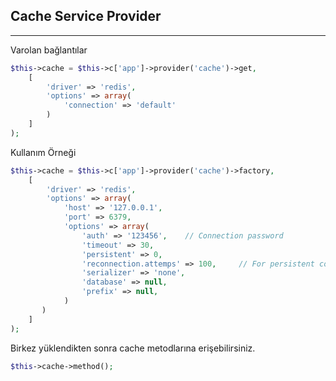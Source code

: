 

## Cache Service Provider

------

Varolan bağlantılar


```php
$this->cache = $this->c['app']->provider('cache')->get, 
    [
        'driver' => 'redis',
        'options' => array(
        	'connection' => 'default'
        )
    ]
);
```


Kullanım Örneği

```php
$this->cache = $this->c['app']->provider('cache')->factory, 
    [
        'driver' => 'redis',
        'options' => array(
        	'host' => '127.0.0.1',
	        'port' => 6379,
	        'options' => array(
	            'auth' => '123456',    // Connection password
	            'timeout' => 30,
	            'persistent' => 0,
	            'reconnection.attemps' => 100,     // For persistent connections
	            'serializer' => 'none',
	            'database' => null,
	            'prefix' => null,
	        )
       )
    ]
);
```

Birkez yüklendikten sonra cache metodlarına erişebilirsiniz.

```php
$this->cache->method();
```